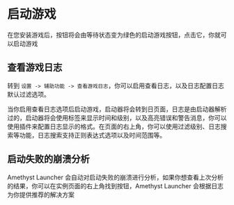 # 启动游戏

在您安装游戏后，按钮将会由等待状态变为绿色的启动游戏按钮，点击它，你就可以启动游戏

## 查看游戏日志

转到 `设置 -> 辅助功能 -> 查看游戏日志`，你可以启用查看日志，以及日志配置日志默认过滤选项。

当你启用查看日志选项后启动游戏，启动器将会转到日页面，日志是由启动器解析过的，启动器将会使用标签来显示时间和级别，以及高亮错误和警告消息，你可以使用插件来配置日志显示的格式。在页面的右上角，你可以使用过滤级别、日志搜索等功能，日志搜索支持正则表达式选项以及时间范围等。

## 启动失败的崩溃分析

Amethyst Launcher 会自动对启动失败的崩溃进行分析，如果你想查看上次分析的结果，你可以在实例页面的右上角找到按钮，Amethyst Launcher 会根据日志为你提供推荐的解决方案
